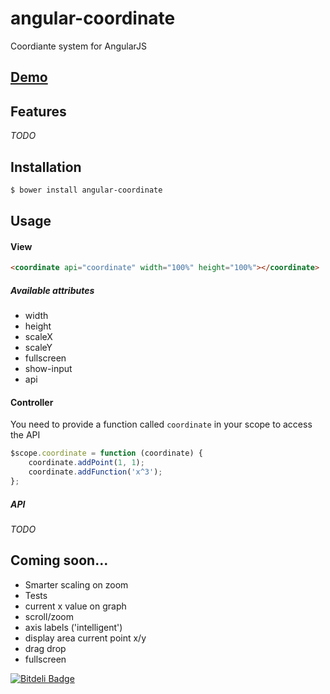 angular-coordinate
==================

Coordiante system for AngularJS

## [Demo](http://schickling.github.io/angular-coordinate/)

## Features
*TODO*

## Installation
```sh
$ bower install angular-coordinate
```

## Usage

#### View
```html
<coordinate api="coordinate" width="100%" height="100%"></coordinate>
```

##### Available attributes
* width
* height
* scaleX
* scaleY
* fullscreen
* show-input
* api

#### Controller
You need to provide a function called `coordinate` in your scope to access the API
```js
$scope.coordinate = function (coordinate) {
    coordinate.addPoint(1, 1);
    coordinate.addFunction('x^3');
};
```

##### API
*TODO*

## Coming soon...
* Smarter scaling on zoom
* Tests
* current x value on graph
* scroll/zoom
* axis labels ('intelligent')
* display area current point x/y
* drag drop
* fullscreen

[![Bitdeli Badge](https://d2weczhvl823v0.cloudfront.net/schickling/angular-coordinate/trend.png)](https://bitdeli.com/free "Bitdeli Badge")

